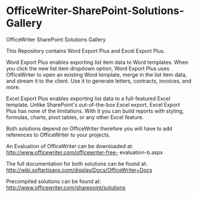 OfficeWriter-SharePoint-Solutions-Gallery
=========================================

OfficeWriter SharePoint Solutions Gallery

This Repository contains Word Export Plus and Excel Export Plus.

Word Export Plus enables exporting list item data to Word templates. When you click the new list item dropdown option, Word Export Plus uses OfficeWriter to open an existing Word template, merge in the list item data, and stream it to the client. Use it to generate letters, contracts, invoices, and more. 

Excel Export Plus enables exporting list data to a full-featured Excel template. Unlike SharePoint's out-of-the-box Excel export, Excel Export Plus has none of the limitations. With it you can build reports with styling, formulas, charts, pivot tables, or any other Excel feature.

Both solutions depend on OfficeWriter therefore you will have to add references to OfficeWriter to your projects.

An Evaluation of OfficeWriter can be downloaded at: http://www.officewriter.com/officewriter-free- evaluation-b.aspx 

The full documentation for both solutions can be found at: http://wiki.softartisans.com/display/Docs/OfficeWriter+Docs   

Precompiled solutions can be found at: http://www.officewriter.com/sharepoint/solutions 

